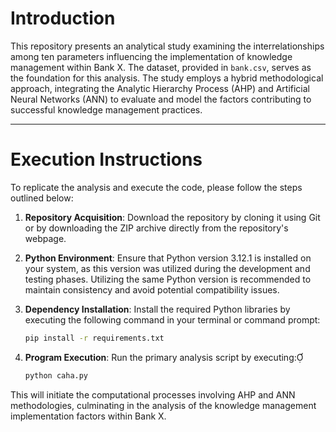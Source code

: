 # Introduction

This repository presents an analytical study examining the interrelationships among ten parameters influencing the implementation of knowledge management within Bank X. The dataset, provided in `bank.csv`, serves as the foundation for this analysis. The study employs a hybrid methodological approach, integrating the Analytic Hierarchy Process (AHP) and Artificial Neural Networks (ANN) to evaluate and model the factors contributing to successful knowledge management practices.

---

# Execution Instructions

To replicate the analysis and execute the code, please follow the steps outlined below:

1. **Repository Acquisition**: Download the repository by cloning it using Git or by downloading the ZIP archive directly from the repository's webpage.

2. **Python Environment**: Ensure that Python version 3.12.1 is installed on your system, as this version was utilized during the development and testing phases. Utilizing the same Python version is recommended to maintain consistency and avoid potential compatibility issues.

3. **Dependency Installation**: Install the required Python libraries by executing the following command in your terminal or command prompt:

   ```bash
   pip install -r requirements.txt
   ```

4. **Program Execution**: Run the primary analysis script by executing:

   ```bash
   python caha.py
   ```

This will initiate the computational processes involving AHP and ANN methodologies, culminating in the analysis of the knowledge management implementation factors within Bank X.